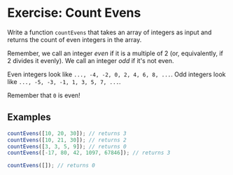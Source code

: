# Exercise: Count Evens

Write a function `countEvens` that takes an array of integers as input and returns the count of even integers in the array.

Remember, we call an integer <dfn>even</dfn> if it is a multiple of 2 (or, equivalently, if 2 divides it evenly). We call an integer <dfn>odd</dfn> if it's not even.

Even integers look like `..., -4, -2, 0, 2, 4, 6, 8, ...`. Odd integers look like `..., -5, -3, -1, 1, 3, 5, 7, ...`.

Remember that `0` is even!

## Examples

```javascript
countEvens([10, 20, 30]); // returns 3
countEvens([10, 21, 30]); // returns 2
countEvens([3, 3, 5, 9]); // returns 0
countEvens([-17, 80, 42, 1097, 67846]); // returns 3

countEvens([]); // returns 0
```
